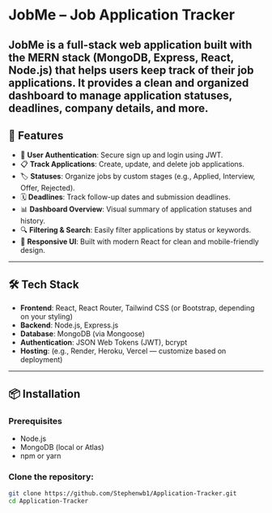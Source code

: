 # JobMe – Job Application Tracker

JobMe is a full-stack web application built with the MERN stack (MongoDB, Express, React, Node.js) that helps users keep track of their job applications. It provides a clean and organized dashboard to manage application statuses, deadlines, company details, and more.
---

## 🚀 Features

- 🔐 **User Authentication**: Secure sign up and login using JWT.
- 📋 **Track Applications**: Create, update, and delete job applications.
- 🏷️ **Statuses**: Organize jobs by custom stages (e.g., Applied, Interview, Offer, Rejected).
- 🗓️ **Deadlines**: Track follow-up dates and submission deadlines.
- 📊 **Dashboard Overview**: Visual summary of application statuses and history.
- 🔍 **Filtering & Search**: Easily filter applications by status or keywords.
- 🎨 **Responsive UI**: Built with modern React for clean and mobile-friendly design.

---

## 🛠️ Tech Stack

- **Frontend**: React, React Router, Tailwind CSS (or Bootstrap, depending on your styling)
- **Backend**: Node.js, Express.js
- **Database**: MongoDB (via Mongoose)
- **Authentication**: JSON Web Tokens (JWT), bcrypt
- **Hosting**: (e.g., Render, Heroku, Vercel — customize based on deployment)

---

## 📦 Installation

### Prerequisites
- Node.js
- MongoDB (local or Atlas)
- npm or yarn

### Clone the repository:
```bash
git clone https://github.com/Stephenwb1/Application-Tracker.git
cd Application-Tracker
